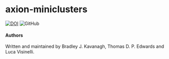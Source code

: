 # axion-miniclusters

[![DOI](https://zenodo.org/badge/DOI/10.5281/zenodo.4006128.svg)](https://doi.org/10.5281/zenodo.4006128) ![GitHub](https://img.shields.io/github/license/bradkav/axion-miniclusters)

#### Authors

Written and maintained by Bradley J. Kavanagh, Thomas D. P. Edwards and Luca Visinelli.

